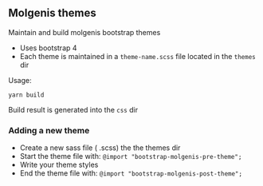 ## Molgenis themes 

Maintain and build molgenis bootstrap themes

- Uses bootstrap 4
- Each theme is maintained in a ```theme-name.scss``` file located in the ```themes``` dir

Usage:
```
yarn build
```

Build result is generated into the ```css``` dir

### Adding a new theme

- Create a new sass file ( .scss) the the themes dir
- Start the theme file with: ```@import "bootstrap-molgenis-pre-theme";```
- Write your theme styles
- End the theme file with: ```@import "bootstrap-molgenis-post-theme";```